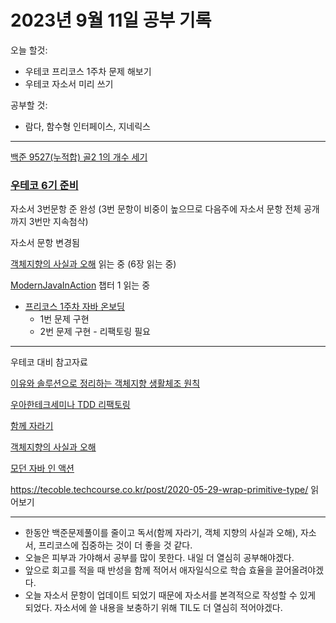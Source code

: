 # 2023년 9월 11일 공부 기록

오늘 할것: 
- 우테코 프리코스 1주차 문제 해보기
- 우테코 자소서 미리 쓰기

공부할 것:
- 람다, 함수형 인터페이스, 지네릭스


---

[백준 9527(누적합) 골2 1의 개수 세기](..%2F..%2F..%2FAlgorithm%2FSolvedProblem%2F%EB%88%84%EC%A0%81%ED%95%A9%2F9527%2F9527.md)

### [우테코 6기 준비](../../../우아한테크코스/우테코_6기_준비/우테코_6기_준비.md)

자소서 3번문항 준 완성 (3번 문항이 비중이 높으므로 다음주에 자소서 문항 전체 공개까지 3번만 지속첨삭)

자소서 문항 변경됨

[객체지향의 사실과 오해](..%2F..%2F..%2FOOP%2F%EA%B0%9D%EC%B2%B4%EC%A7%80%ED%96%A5%EC%9D%98_%EC%82%AC%EC%8B%A4%EA%B3%BC_%EC%98%A4%ED%95%B4%2F%EA%B0%9D%EC%B2%B4%EC%A7%80%ED%96%A5%EC%9D%98_%EC%82%AC%EC%8B%A4%EA%B3%BC_%EC%98%A4%ED%95%B4.md)
읽는 중 (6장 읽는 중)

[ModernJavaInAction](..%2F..%2F..%2FJava%2FModernJavaInAction%2FModernJavaInAction.md)
챕터 1 읽는 중

- [프리코스 1주차 자바 온보딩](https://github.com/SeongUk52/java-onboarding)
  - 1번 문제 구현
  - 2번 문제 구현 - 리팩토링 필요

---

우테코 대비 참고자료

[이유와 솔루션으로 정리하는 객체지향 생활체조 원칙](..%2F..%2F..%2FOOP%2F%EC%9D%B4%EC%9C%A0%EC%99%80_%EC%86%94%EB%A3%A8%EC%85%98%EC%9C%BC%EB%A1%9C_%EC%A0%95%EB%A6%AC%ED%95%98%EB%8A%94_%EA%B0%9D%EC%B2%B4%EC%A7%80%ED%96%A5_%EC%83%9D%ED%99%9C%EC%B2%B4%EC%A1%B0_%EC%9B%90%EC%B9%99.md)

[우아한테크세미나 TDD 리팩토링](..%2F..%2F..%2F%EC%9A%B0%EC%95%84%ED%95%9C%ED%85%8C%ED%81%AC%EC%BD%94%EC%8A%A4%2F%EC%9A%B0%ED%85%8C%EC%BD%94_6%EA%B8%B0_%EC%A4%80%EB%B9%84%2F%EC%9A%B0%EC%95%84%ED%95%9C%ED%85%8C%ED%81%AC%EC%84%B8%EB%AF%B8%EB%82%98%2FTDD%EB%A6%AC%ED%8C%A9%ED%86%A0%EB%A7%81%2F%EC%9A%B0%EC%95%84%ED%95%9C%ED%85%8C%ED%81%AC%EC%84%B8%EB%AF%B8%EB%82%98_TDD_%EB%A6%AC%ED%8C%A9%ED%86%A0%EB%A7%81.md)

[함께 자라기](..%2F..%2F..%2FCS%28ComputerScience%29%2F%EA%B0%9C%EB%B0%9C%EB%B0%A9%EB%B2%95%EB%A1%A0%2F%EC%95%A0%EC%9E%90%EC%9D%BC%2F%ED%95%A8%EA%BB%98_%EC%9E%90%EB%9D%BC%EA%B8%B0%2F%ED%95%A8%EA%BB%98_%EC%9E%90%EB%9D%BC%EA%B8%B0.md)

[객체지향의 사실과 오해](..%2F..%2F..%2FOOP%2F%EA%B0%9D%EC%B2%B4%EC%A7%80%ED%96%A5%EC%9D%98_%EC%82%AC%EC%8B%A4%EA%B3%BC_%EC%98%A4%ED%95%B4%2F%EA%B0%9D%EC%B2%B4%EC%A7%80%ED%96%A5%EC%9D%98_%EC%82%AC%EC%8B%A4%EA%B3%BC_%EC%98%A4%ED%95%B4.md)

[모던 자바 인 액션](..%2F..%2F..%2FJava%2FModernJavaInAction%2FModernJavaInAction.md)

https://tecoble.techcourse.co.kr/post/2020-05-29-wrap-primitive-type/
읽어보기

---
- 한동안 백준문제풀이를 줄이고 독서(함께 자라기, 객체 지향의 사실과 오해), 자소서, 프리코스에 집중하는 것이 더 좋을 것 같다.
- 오늘은 피부과 가야해서 공부를 많이 못한다. 내일 더 열심히 공부해야겠다.
- 앞으로 회고를 적을 때 반성을 함께 적어서 애자일식으로 학습 효율을 끌어올려야겠다.
- 오늘 자소서 문항이 업데이트 되었기 때문에 자소서를 본격적으로 작성할 수 있게 되었다. 자소서에 쓸 내용을 보충하기 위해 TIL도 더 열심히 적어야겠다.